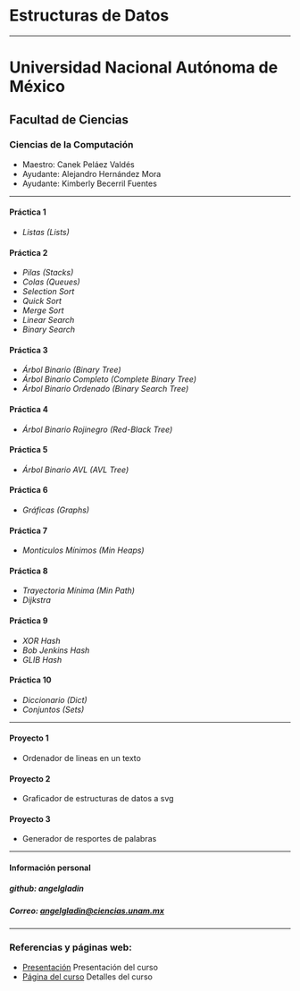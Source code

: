 # Estructuras de Datos
----
# Universidad Nacional Autónoma de México

## Facultad de Ciencias

### Ciencias de la Computación

  - Maestro: Canek Peláez Valdés
  - Ayudante: Alejandro Hernández Mora
  - Ayudante: Kimberly Becerril Fuentes

----

#### Práctica 1
  - *Listas (Lists)*

#### Práctica 2
  - *Pilas (Stacks)*
  - *Colas (Queues)*
  - *Selection Sort*
  - *Quick Sort*
  - *Merge Sort*
  - *Linear Search*
  - *Binary Search*

#### Práctica 3
  - *Árbol Binario (Binary Tree)*
  - *Árbol Binario Completo (Complete Binary Tree)*
  - *Árbol Binario Ordenado (Binary Search Tree)*

#### Práctica 4
  - *Árbol Binario Rojinegro (Red-Black Tree)*

#### Práctica 5
  - *Árbol Binario AVL (AVL Tree)*

#### Práctica 6
  - *Gráficas (Graphs)*

#### Práctica 7
  - *Monticulos Mínimos (Min Heaps)*

#### Práctica 8
  - *Trayectoria Mínima (Min Path)*
  - *Dijkstra*

#### Práctica 9
  - *XOR Hash*
  - *Bob Jenkins Hash*
  - *GLIB Hash*

#### Práctica 10
  - *Diccionario (Dict)*
  - *Conjuntos (Sets)*

----
#### Proyecto 1
  - Ordenador de lineas en un texto

#### Proyecto 2
  - Graficador de estructuras de datos a svg

#### Proyecto 3
  - Generador de resportes de palabras

----
#### Información personal
##### github: angelgladin
##### Correo: angelgladin@ciencias.unam.mx
----

### Referencias y páginas web:

 * [Presentación](https://web.fciencias.unam.mx/docencia/horarios/presentacion/269923) Presentación del curso
 * [Página del curso](http://aztlan.fciencias.unam.mx/~canek/2016-2-edd/) Detalles del curso
